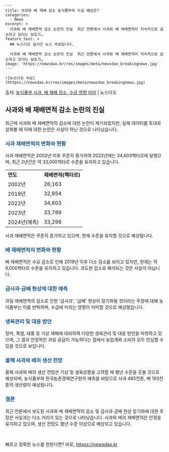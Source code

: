     ---
    title: 사과와 배 재배 감소 농식품부의 수급 예상은?
    categories:
      - News
    excerpt: >
      사과와 배 재배면적 감소 논란의 진실  최근 언론에서 사과와 배 재배면적이 지속적으로 감소하고 있다는 보도가…
    feature_text: >
      ## 뉴스다오 실시간 뉴스 속보입니다.
    
      사과와 배 재배면적 감소 논란의 진실  최근 언론에서 사과와 배 재배면적이 지속적으로 감소하고 있다는 보도가…
    image: 'https://newsdao.kr/res/images/meta/newsdao_breakingnews.jpg'
    ---
    
    ![뉴스다오 속보](httpss://newsdao.kr/res/images/meta/newsdao_breakingnews.jpg)

<p>출처: <a href="httpss://newsdao.kr/4514" rel="dofollow">농식품부 사과, 배 재배 감소, 수급 영향 미미</a> | 뉴스다오</p>

<h2 data-ke-size="size26">사과와 배 재배면적 감소 논란의 진실</h2>
<p data-ke-size="size16">최근에 사과와 배 재배면적의 감소에 대한 논란이 제기되었지만, 실제 데이터를 토대로 살펴볼 때 이에 대한 논란은 사실이 아닌 것으로 나타났습니다.</p>

<h3><b><span style="color: #1a5490;">사과 재배면적의 변화와 현황</span></b></h3>
<p data-ke-size="size16">사과 재배면적은 2002년 이후 꾸준히 증가하여 2022년에는 34,603헥타르에 달했으며, 최근 2년간은 약 33,000헥타르 수준을 유지하고 있습니다.</p>
<table>
<tr>
<td><b>연도</b></td>
<td><b>재배면적(헥타르)</b></td>
</tr>
<tr>
<td>2002년</td>
<td>26,163</td>
</tr>
<tr>
<td>2019년</td>
<td>32,954</td>
</tr>
<tr>
<td>2022년</td>
<td>34,603</td>
</tr>
<tr>
<td>2023년</td>
<td>33,789</td>
</tr>
<tr>
<td>2024년(예측)</td>
<td>33,298</td>
</tr>
</table>
<p data-ke-size="size16">사과 재배면적은 꾸준히 증가하고 있으며, 현재 수준을 유지할 것으로 예상됩니다.</p>

<h3><b><span style="color: #1a5490;">배 재배면적의 변화와 현황</span></b></h3>
<p data-ke-size="size16">배 재배면적은 수요 감소로 인해 2019년 이후 다소 감소를 보이고 있지만, 현재는 약 9,000헥타르 수준을 유지하고 있습니다. 과도한 감소로 해석되는 것은 사실이 아닙니다.</p>

<h3><b><span style="color: #1a5490;">금사과·금배 현상에 대한 예측</span></b></h3>
<p data-ke-size="size16">과일 재배면적의 감소로 인한 '금사과', '금배' 현상이 장기화될 것이라는 주장에 대해 농식품부는 이를 반박하며, 수급에 미치는 영향이 미미할 것으로 예상했습니다.</p>

<h3><b><span style="color: #1a5490;">생육관리 및 대응 방안</span></b></h3>
<p data-ke-size="size16">장마, 폭염, 태풍 등 기상 재해에 대비하여 다양한 생육관리 및 대응 방안을 마련하고 있으며, 그 결과 안정적인 과일 공급이 가능하다는 점에서 농업계와 소비자 모두 안심할 수 있을 것으로 보입니다.</p>

<h3><b><span style="color: #1a5490;">올해 사과와 배의 생산 전망</span></b></h3>
<p data-ke-size="size16">올해 사과와 배의 생산 전망은 기상 및 생육상황을 고려할 때 평년 수준을 웃돌 것으로 예상되며, 농식품부와 한국농촌경제연구원의 예측을 바탕으로 사과 485천톤, 배 193천톤의 생산량이 예상됩니다.</p>

<h3><b><span style="color: #1a5490;">결론</span></b></h3>
<p data-ke-size="size16">최근 언론에서 보도된 사과와 배 재배면적의 감소 및 금사과·금배 현상 장기화에 대한 주장은 사실과는 다소 거리가 있는 것으로 나타났습니다. 사과와 배의 재배면적은 안정을 유지하고 있으며, 생산 전망도 평년 수준 이상으로 예상되고 있습니다.</p>

<p data-ke-size="size16">&nbsp;</p> 

빠르고 정확한 뉴스를 원한다면? 바로, <a href="httpss://newsdao.kr" rel="dofollow">httpss://newsdao.kr</a>


    